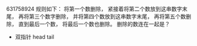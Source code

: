 631758924
规则如下：
将第一个数删除， 紧接着将第二个数放到这串数字末尾，
再将第三个数字删除， 并将第四个数放到这串数字末尾，
再将第五个数删除， 直到最后一个数， 将最后一个数也删除。
删除的数连在一起是？


- 双指针 head tail